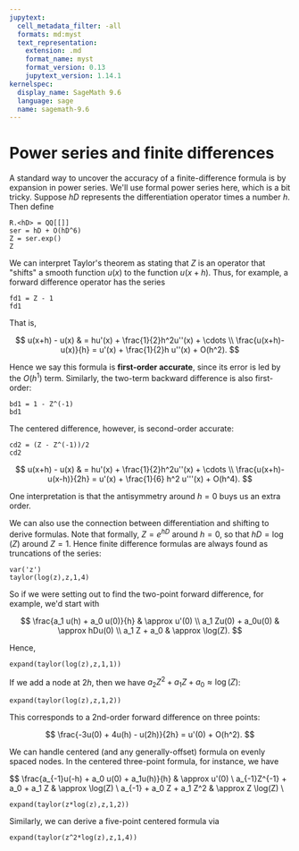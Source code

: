 ```yaml
---
jupytext:
  cell_metadata_filter: -all
  formats: md:myst
  text_representation:
    extension: .md
    format_name: myst
    format_version: 0.13
    jupytext_version: 1.14.1
kernelspec:
  display_name: SageMath 9.6
  language: sage
  name: sagemath-9.6
---
```


# Power series and finite differences

A standard way to uncover the accuracy of a finite-difference formula is by expansion in power series. We'll use formal power series here, which is a bit tricky. Suppose $hD$ represents the differentiation operator times a number $h$. Then define

```{code-cell} ipython3
R.<hD> = QQ[[]]
ser = hD + O(hD^6)
Z = ser.exp()
Z
```

We can interpret Taylor's theorem as stating that $Z$ is an operator that "shifts" a smooth function $u(x)$ to the function $u(x+h)$. Thus, for example, a forward difference operator has the series

```{code-cell} ipython3
fd1 = Z - 1
fd1
```

That is,

$$
u(x+h) - u(x) & = hu'(x) + \frac{1}{2}h^2u''(x) + \cdots \\ 
\frac{u(x+h)-u(x)}{h} = u'(x) + \frac{1}{2}h u''(x) + O(h^2).
$$

Hence we say this formula is **first-order accurate**, since its error is led by the $O(h^1)$ term. Similarly, the two-term backward difference is also first-order:

```{code-cell} ipython3
bd1 = 1 - Z^(-1) 
bd1
```

The centered difference, however, is second-order accurate:

```{code-cell} ipython3
cd2 = (Z - Z^(-1))/2
cd2
```

$$
u(x+h) - u(x) & = hu'(x) + \frac{1}{2}h^2u''(x) + \cdots \\ 
\frac{u(x+h)-u(x-h)}{2h} = u'(x) + \frac{1}{6} h^2 u'''(x) + O(h^4).
$$

One interpretation is that the antisymmetry around $h=0$ buys us an extra order.

We can also use the connection between differentiation and shifting to derive formulas. Note that formally, $Z=e^{hD}$ around $h=0$, so that $hD = \log(Z)$ around $Z=1$. Hence finite difference formulas are always found as truncations of the series:

```{code-cell} ipython3
var('z')
taylor(log(z),z,1,4)
```

So if we were setting out to find the two-point forward difference, for example, we'd start with

$$
\frac{a_1 u(h) + a_0 u(0)}{h} & \approx u'(0) \\ 
a_1 Zu(0) + a_0u(0) & \approx hDu(0) \\ 
a_1 Z + a_0 & \approx \log(Z). 
$$

Hence,

```{code-cell} ipython3
expand(taylor(log(z),z,1,1))
```

If we add a node at $2h$, then we have $a_2 Z^2 + a_1 Z + a_0 \approx \log(Z)$:

```{code-cell} ipython3
expand(taylor(log(z),z,1,2))
```

This corresponds to a 2nd-order forward difference on three points:

$$
\frac{-3u(0) + 4u(h) - u(2h)}{2h} = u'(0) + O(h^2). 
$$

We can handle centered (and any generally-offset) formula on evenly spaced nodes. In the centered three-point formula, for instance, we have 

$$
\frac{a_{-1}u(-h) + a_0 u(0) + a_1u(h)}{h} & \approx u'(0)  \\ 
a_{-1}Z^{-1} + a_0 + a_1 Z & \approx \log(Z) \\ 
a_{-1} + a_0 Z + a_1 Z^2 & \approx Z \log(Z) \\ 

```{code-cell} ipython3
expand(taylor(z*log(z),z,1,2))
```

Similarly, we can derive a five-point centered formula via

```{code-cell} ipython3
expand(taylor(z^2*log(z),z,1,4))
```


